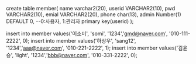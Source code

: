 create table member(
    name varchar2(20),
    userid VARCHAR2(10),
    pwd  VARCHAR2(10),
    emial  VARCHAR2(20),
    phone char(13),
    admin Number(1) DEFAULT 0, --0:사용자, 1:관리자
    primary key(userid)
);

insert into member values('이소미', 'somi', '1234','gmd@naver.com', '010-111-2222', 0);
insert into member values('하상우', 'sang12', '1234','aaa@naver.com', '010-221-2222', 1);
insert into member values('김윤승', 'light', '1234','bbb@naver.com', '010-331-2222', 0);
